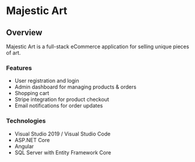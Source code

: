 # Majestic Art

## Overview

Majestic Art is a full-stack eCommerce application for selling unique pieces of art.

### Features

- User registration and login
- Admin dashboard for managing products & orders
- Shopping cart
- Stripe integration for product checkout
- Email notifications for order updates

### Technologies

- Visual Studio 2019 / Visual Studio Code
- ASP.NET Core
- Angular
- SQL Server with Entity Framework Core
